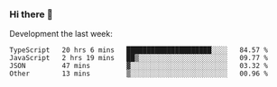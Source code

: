### Hi there 👋

Development the last week:
<!--START_SECTION:waka-->

```text
TypeScript   20 hrs 6 mins   █████████████████████░░░░   84.57 %
JavaScript   2 hrs 19 mins   ██▒░░░░░░░░░░░░░░░░░░░░░░   09.77 %
JSON         47 mins         ▓░░░░░░░░░░░░░░░░░░░░░░░░   03.32 %
Other        13 mins         ▒░░░░░░░░░░░░░░░░░░░░░░░░   00.96 %
```

<!--END_SECTION:waka-->

<!--
**JASONPANGGO/jasonpanggo** is a ✨ _special_ ✨ repository because its `README.md` (this file) appears on your GitHub profile.

Here are some ideas to get you started:

- 🔭 I’m currently working on ...
- 🌱 I’m currently learning ...
- 👯 I’m looking to collaborate on ...
- 🤔 I’m looking for help with ...
- 💬 Ask me about ...
- 📫 How to reach me: ...
- 😄 Pronouns: ...
- ⚡ Fun fact: ...
-->
